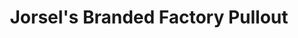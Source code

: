 ---
title: "Jorsel's Branded Factory Pullout"
url: /munoz/jorsels-branded-factory-pullout/
shop: shoes
---